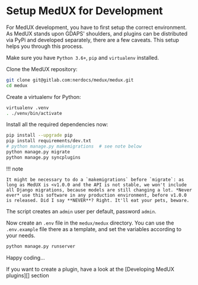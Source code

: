 # Setup MedUX for Development

For MedUX development, you have to first setup the correct environment. As MedUX stands upon GDAPS' shoulders, and plugins can be distributed via PyPi and developed separately, there are a few caveats. This setup helps you through this process.

Make sure you have `Python 3.6+`, `pip` and `virtualenv` installed.

Clone the MedUX repository:

```bash
git clone git@gitlab.com:nerdocs/medux/medux.git
cd medux
```

Create a virtualenv for Python:

```bash
virtualenv .venv
. ./venv/bin/activate
```

Install all the required dependencies now:

```bash
pip install --upgrade pip
pip install requirements/dev.txt
# python manage.py makemigrations  # see note below
python manage.py migrate
python manage.py syncplugins
```

!!! note

    It might be necessary to do a `makemigrations` before `migrate`: as long as MedUX is <v1.0.0 and the API is not stable, we won't include all Django migrations, because models are still changing a lot. *Never ever* use this software in any production environment, before v1.0.0 is released. Did I say **NEVER**? Right. It'll eat your pets, beware.

The script creates an `admin` user per default, password `admin`.

Now create an `.env` file in the `medux/medux` directory. You can use the `.env.example` file there as a template, and set the variables according to your needs.

```bash
python manage.py runserver
```

Happy coding...

If you want to create a plugin, have a look at the [Developing MedUX plugins][] section